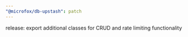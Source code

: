 ```yaml
---
"@microfox/db-upstash": patch
---
```


release: export additional classes for CRUD and rate limiting functionality
